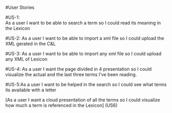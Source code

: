 #User Stories

#US-1:  
As a user I want to be able to search a term so I could read its meaning  in the Lexicon

#US-2: As a user I want to be able to import a xml file so I could upload the XML gerated in the C&L

#US-3: As a user I want to be able to import any xml file so I could upload any XML of Lexicon

#US-4: As a user I want the page divided in 4 presentation so I could visualize the actual and the last three terms I've been reading.

#US-5:As a user I want to be helped in the search so I could see what terms its available with a letter

[As a user I want a cloud presentation of all the terms  so I could visualize how much a term is referenced in the Lexicon] (US6)
